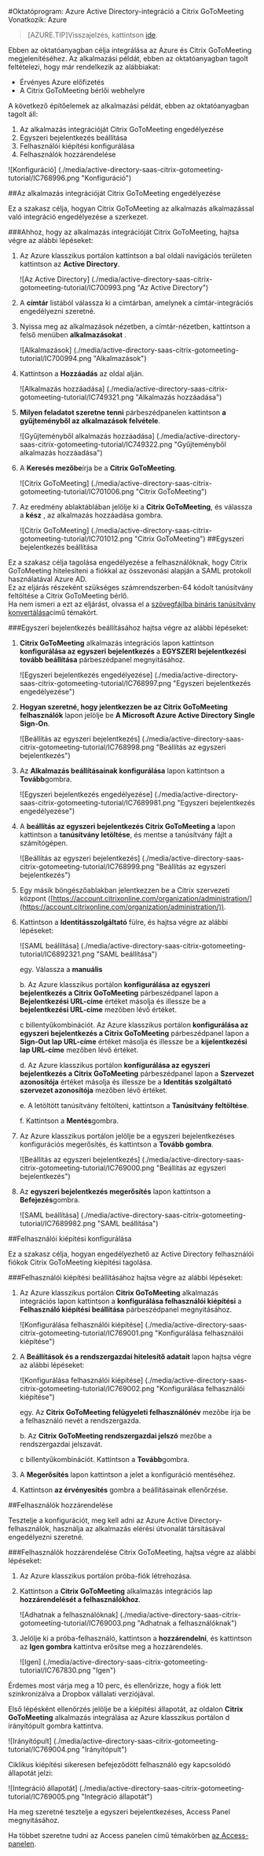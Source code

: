 <properties 
    pageTitle="Oktatóprogram: Azure Active Directory-integráció a Citrix GoToMeeting |} Microsoft Azure" 
    description="Megtudhatja, hogyan használhatja a Citrix GoToMeeting az Azure Active Directory ahhoz, hogy az egyszeri bejelentkezés, automatikus kiépítési és az egyéb!." 
    services="active-directory" 
    authors="jeevansd"  
    documentationCenter="na" 
    manager="femila"/>

<tags 
    ms.service="active-directory" 
    ms.devlang="na" 
    ms.topic="article" 
    ms.tgt_pltfrm="na" 
    ms.workload="identity" 
    ms.date="08/16/2016" 
    ms.author="jeedes" />

#<a name="tutorial-azure-active-directory-integration-with-citrix-gotomeeting"></a>Oktatóprogram: Azure Active Directory-integráció a Citrix GoToMeeting  
Vonatkozik: Azure

>[AZURE.TIP]Visszajelzés, kattintson [ide](http://go.microsoft.com/fwlink/?LinkId=522412).

Ebben az oktatóanyagban célja integrálása az Azure és Citrix GoToMeeting megjelenítéséhez. Az alkalmazási példát, ebben az oktatóanyagban tagolt feltételezi, hogy már rendelkezik az alábbiakat:

-   Érvényes Azure előfizetés
-   A Citrix GoToMeeting bérlői webhelyre

A következő építőelemek az alkalmazási példát, ebben az oktatóanyagban tagolt áll:

1.  Az alkalmazás integrációját Citrix GoToMeeting engedélyezése
2.  Egyszeri bejelentkezés beállítása
3.  Felhasználói kiépítési konfigurálása
4.  Felhasználók hozzárendelése

![Konfiguráció] (./media/active-directory-saas-citrix-gotomeeting-tutorial/IC768996.png "Konfiguráció")



##<a name="enabling-the-application-integration-for-citrix-gotomeeting"></a>Az alkalmazás integrációját Citrix GoToMeeting engedélyezése

Ez a szakasz célja, hogyan Citrix GoToMeeting az alkalmazás alkalmazással való integráció engedélyezése a szerkezet.

###<a name="to-enable-the-application-integration-for-citrix-gotomeeting-perform-the-following-steps"></a>Ahhoz, hogy az alkalmazás integrációját Citrix GoToMeeting, hajtsa végre az alábbi lépéseket:

1.  Az Azure klasszikus portálon kattintson a bal oldali navigációs területen kattintson az **Active Directory**.

    ![Az Active Directory] (./media/active-directory-saas-citrix-gotomeeting-tutorial/IC700993.png "Az Active Directory")

2.  A **címtár** listából válassza ki a címtárban, amelynek a címtár-integrációs engedélyezni szeretné.

3.  Nyissa meg az alkalmazások nézetben, a címtár-nézetben, kattintson a felső menüben **alkalmazásokat** .

    ![Alkalmazások] (./media/active-directory-saas-citrix-gotomeeting-tutorial/IC700994.png "Alkalmazások")

4.  Kattintson a **Hozzáadás** az oldal alján.

    ![Alkalmazás hozzáadása] (./media/active-directory-saas-citrix-gotomeeting-tutorial/IC749321.png "Alkalmazás hozzáadása")

5.  **Milyen feladatot szeretne tenni** párbeszédpanelen kattintson **a gyűjteményből az alkalmazások felvétele**.

    ![Gyűjteményből alkalmazás hozzáadása] (./media/active-directory-saas-citrix-gotomeeting-tutorial/IC749322.png "Gyűjteményből alkalmazás hozzáadása")

6.  A **Keresés mezőbe**írja be a **Citrix GoToMeeting**.

    ![Citrix GoToMeeting] (./media/active-directory-saas-citrix-gotomeeting-tutorial/IC701006.png "Citrix GoToMeeting")

7.  Az eredmény ablaktáblában jelölje ki a **Citrix GoToMeeting**, és válassza a **kész** , az alkalmazás hozzáadása gombra.

    ![Citrix GoToMeeting] (./media/active-directory-saas-citrix-gotomeeting-tutorial/IC701012.png "Citrix GoToMeeting")
##<a name="configuring-single-sign-on"></a>Egyszeri bejelentkezés beállítása

Ez a szakasz célja tagolása engedélyezése a felhasználóknak, hogy Citrix GoToMeeting hitelesíteni a fiókkal az összevonási alapján a SAML protokoll használatával Azure AD.  
Ez az eljárás részeként szükséges számrendszerben-64 kódolt tanúsítvány feltöltése a Citrix GoToMeeting bérlő.  
Ha nem ismeri a ezt az eljárást, olvassa el a [szövegfájlba bináris tanúsítvány konvertálása](http://youtu.be/PlgrzUZ-Y1o)című témakört.

###<a name="to-configure-single-sign-on-perform-the-following-steps"></a>Egyszeri bejelentkezés beállításához hajtsa végre az alábbi lépéseket:

1.  **Citrix GoToMeeting** alkalmazás integrációs lapon kattintson **konfigurálása az egyszeri bejelentkezés** a **EGYSZERI bejelentkezési tovább beállítása** párbeszédpanel megnyitásához.

    ![Egyszeri bejelentkezés engedélyezése] (./media/active-directory-saas-citrix-gotomeeting-tutorial/IC768997.png "Egyszeri bejelentkezés engedélyezése")

2.  **Hogyan szeretné, hogy jelentkezzen be az Citrix GoToMeeting felhasználók** lapon jelölje be **A Microsoft Azure Active Directory Single Sign-On**.

    ![Beállítás az egyszeri bejelentkezés] (./media/active-directory-saas-citrix-gotomeeting-tutorial/IC768998.png "Beállítás az egyszeri bejelentkezés")


3. Az **Alkalmazás beállításainak konfigurálása** lapon kattintson a **Tovább**gombra. 

    ![Egyszeri bejelentkezés engedélyezése] (./media/active-directory-saas-citrix-gotomeeting-tutorial/IC7689981.png "Egyszeri bejelentkezés engedélyezése")

4.  A **beállítás az egyszeri bejelentkezés Citrix GoToMeeting a** lapon kattintson a **tanúsítvány letöltése**, és mentse a tanúsítvány fájlt a számítógépen.

    ![Beállítás az egyszeri bejelentkezés] (./media/active-directory-saas-citrix-gotomeeting-tutorial/IC768999.png "Beállítás az egyszeri bejelentkezés")

5.  Egy másik böngészőablakban jelentkezzen be a Citrix szervezeti központ ([https://account.citrixonline.com/organization/administration/](https://account.citrixonline.com/organization/administration/)).

6. Kattintson a **Identitásszolgáltató** fülre, és hajtsa végre az alábbi lépéseket:  

    ![SAML beállítása] (./media/active-directory-saas-citrix-gotomeeting-tutorial/IC6892321.png "SAML beállítása")

    egy. Válassza a **manuális**

    
    b. Az Azure klasszikus portálon **konfigurálása az egyszeri bejelentkezés a Citrix GoToMeeting** párbeszédpanel lapon a **Bejelentkezési URL-címe** értéket másolja és illessze be a **bejelentkezési URL-címe** mezőben lévő értéket. 

    
    c billentyűkombinációt. Az Azure klasszikus portálon **konfigurálása az egyszeri bejelentkezés a Citrix GoToMeeting** párbeszédpanel lapon a **Sign-Out lap URL-címe** értéket másolja és illessze be a **kijelentkezési lap URL-címe** mezőben lévő értéket.

    
    d. Az Azure klasszikus portálon **konfigurálása az egyszeri bejelentkezés a Citrix GoToMeeting** párbeszédpanel lapon a **Szervezet azonosítója** értéket másolja és illessze be a **Identitás szolgáltató szervezet azonosítója** mezőben lévő értéket.

   
    e. A letöltött tanúsítvány feltölteni, kattintson a **Tanúsítvány feltöltése**.

    
    f. Kattintson a **Mentés**gombra.

6.  Az Azure klasszikus portálon jelölje be a egyszeri bejelentkezéses konfigurációs megerősítés, és kattintson a **Tovább gombra**.

    ![Beállítás az egyszeri bejelentkezés] (./media/active-directory-saas-citrix-gotomeeting-tutorial/IC769000.png "Beállítás az egyszeri bejelentkezés")


7. Az **egyszeri bejelentkezés megerősítés** lapon kattintson a **Befejezés**gombra.

    ![SAML beállítása] (./media/active-directory-saas-citrix-gotomeeting-tutorial/IC7689982.png "SAML beállítása")





##<a name="configuring-user-provisioning"></a>Felhasználói kiépítési konfigurálása

Ez a szakasz célja, hogyan engedélyezhető az Active Directory felhasználói fiókok Citrix GoToMeeting kiépítési tagolása.

###<a name="to-configure-user-provisioning-perform-the-following-steps"></a>Felhasználói kiépítési beállításához hajtsa végre az alábbi lépéseket:

1.  Az Azure klasszikus portálon **Citrix GoToMeeting** alkalmazás integrációs lapon kattintson a **konfigurálása felhasználói kiépítési** a **Felhasználó kiépítési beállítása** párbeszédpanel megnyitásához.

    ![Konfigurálása felhasználói kiépítése] (./media/active-directory-saas-citrix-gotomeeting-tutorial/IC769001.png "Konfigurálása felhasználói kiépítése")

2.  A **Beállítások és a rendszergazdai hitelesítő adatait** lapon hajtsa végre az alábbi lépéseket:

    ![Konfigurálása felhasználói kiépítése] (./media/active-directory-saas-citrix-gotomeeting-tutorial/IC769002.png "Konfigurálása felhasználói kiépítése")

    egy. Az **Citrix GoToMeeting felügyeleti felhasználónév** mezőbe írja be a felhasználó nevét a rendszergazda.

    
    b. Az **Citrix GoToMeeting rendszergazdai jelszó** mezőbe a rendszergazdai jelszavát.

    
    c billentyűkombinációt. Kattintson a **Tovább**gombra.

3.  A **Megerősítés** lapon kattintson a jelet a konfiguráció mentéséhez.

4.  Kattintson **az érvényesítés** gombra a beállításainak ellenőrzése.


##<a name="assigning-users"></a>Felhasználók hozzárendelése

Tesztelje a konfigurációt, meg kell adni az Azure Active Directory-felhasználók, használja az alkalmazás elérési útvonalát társításával engedélyezni szeretné.

###<a name="to-assign-users-to-citrix-gotomeeting-perform-the-following-steps"></a>Felhasználók hozzárendelése Citrix GoToMeeting, hajtsa végre az alábbi lépéseket:

1.  Az Azure klasszikus portálon próba-fiók létrehozása.

2.  Kattintson a **Citrix GoToMeeting** alkalmazás integrációs lap **hozzárendelését a felhasználókhoz**.

    ![Adhatnak a felhasználóknak] (./media/active-directory-saas-citrix-gotomeeting-tutorial/IC769003.png "Adhatnak a felhasználóknak")

3.  Jelölje ki a próba-felhasználó, kattintson a **hozzárendelni**, és kattintson az **Igen gombra** kattintva erősítse meg a hozzárendelés.

    ![Igen] (./media/active-directory-saas-citrix-gotomeeting-tutorial/IC767830.png "Igen")

Érdemes most várja meg a 10 perc, és ellenőrizze, hogy a fiók lett szinkronizálva a Dropbox vállalati verziójával.

Első lépésként ellenőrzés jelölje be a kiépítési állapotát, az oldalon **Citrix GoToMeeting** alkalmazás integrálása az Azure klasszikus portálon d irányítópult gombra kattintva.

![Irányítópult] (./media/active-directory-saas-citrix-gotomeeting-tutorial/IC769004.png "Irányítópult")

Ciklikus kiépítési sikeresen befejeződött felhasználó egy kapcsolódó állapotát jelzi:

![Integráció állapotát] (./media/active-directory-saas-citrix-gotomeeting-tutorial/IC769005.png "Integráció állapotát")

Ha meg szeretné tesztelje a egyszeri bejelentkezéses, Access Panel megnyitásához.

Ha többet szeretne tudni az Access panelen című témakörben [az Access-panelen](https://msdn.microsoft.com/library/dn308586).
